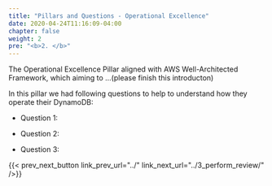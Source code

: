 ```yaml
---
title: "Pillars and Questions - Operational Excellence"
date: 2020-04-24T11:16:09-04:00
chapter: false
weight: 2
pre: "<b>2. </b>"
---
```


The Operational Excellence Pillar aligned with AWS Well-Architected Framework, which aiming to ...(please finish this introducton)

In this pillar we had following questions to help to understand how they operate their DynamoDB:

* Question 1:

* Question 2:

* Question 3:




{{< prev_next_button link_prev_url="../" link_next_url="../3_perform_review/" />}}
